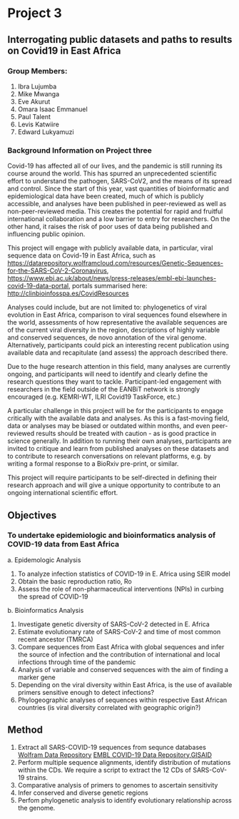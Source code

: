# Project 3
## Interrogating public datasets and paths to results on Covid19 in East Africa

### Group Members:
1. Ibra Lujumba
2. Mike Mwanga
3. Eve Akurut
4. Omara Isaac Emmanuel
5. Paul Talent
6. Levis Katwiire
7. Edward Lukyamuzi
 

### Background Information on Project three
Covid-19 has affected all of our lives, and the pandemic is still running its course around the world. This has spurred an unprecedented scientific effort to understand the pathogen, SARS-CoV2, and the means of its spread and control. Since the start of this year, vast quantities of bioinformatic and epidemiological data have been created, much of which is publicly accessible, and analyses have been published in peer-reviewed as well as non-peer-reviewed media. This creates the potential for rapid and fruitful international collaboration and a low barrier to entry for researchers. On the other hand, it raises the risk of poor uses of data being published and influencing public opinion.

This project will engage with publicly available data, in particular, viral sequence data on Covid-19 in East Africa, such as https://datarepository.wolframcloud.com/resources/Genetic-Sequences-for-the-SARS-CoV-2-Coronavirus, https://www.ebi.ac.uk/about/news/press-releases/embl-ebi-launches-covid-19-data-portal, portals summarised here: http://clinbioinfosspa.es/CovidResources

Analyses could include, but are not limited to: phylogenetics of viral evolution in East Africa, comparison to viral sequences found elsewhere in the world, assessments of how representative the available sequences are of the current viral diversity in the region, descriptions of highly variable and conserved sequences, de novo annotation of the viral genome. Alternatively, participants could pick an interesting recent publication using available data and recapitulate (and assess) the approach described there.

Due to the huge research attention in this field, many analyses are currently ongoing, and participants will need to identify and clearly define the research questions they want to tackle. Participant-led engagement with researchers in the field outside of the EANBiT network is strongly encouraged (e.g. KEMRI-WT, ILRI Covid19 TaskForce, etc.)

A particular challenge in this project will be for the participants to engage critically with the available data and analyses. As this is a fast-moving field, data or analyses may be biased or outdated within months, and even peer-reviewed results should be treated with caution - as is good practice in science generally. In addition to running their own analyses, participants are invited to critique and learn from published analyses on these datasets and to contribute to research conversations on relevant platforms, e.g. by writing a formal response to a BioRxiv pre-print, or similar.

This project will require participants to be self-directed in defining their research approach and will give a unique opportunity to contribute to an ongoing international scientific effort.

## Objectives

### To undertake epidemiologic and bioinformatics analysis of COVID-19 data from East Africa

a. Epidemologic Analysis
1. To analyze infection statistics of COVID-19 in E. Africa using SEIR model
2. Obtain the  basic reproduction ratio, Ro 
3. Assess the role of non-pharmaceutical interventions (NPIs)  in  curbing the spread of COVID-19

b. Bioinformatics Analysis

1. Investigate genetic diversity of SARS-CoV-2 detected in E. Africa 
2. Estimate evolutionary rate of SARS-CoV-2  and time of most common recent ancestor (TMRCA) 
3. Compare sequences from East Africa with global sequences and infer the source of infection and the contribution of international and local infections through time of the pandemic
4. Analysis of variable and conserved sequences with the aim of finding a marker gene
5. Depending on the viral diversity within East Africa, is the use of available primers sensitive enough to detect infections?
6. Phylogeographic analyses of sequences within respective East African countries (is viral diversity correlated with geographic origin?)


## Method
1. Extract all SARS-COVID-19 sequences from sequnce databases 
  [Wolfram Data Repository](https://datarepository.wolframcloud.com/resources/Genetic-Sequences-for-the-SARS-CoV-2-Coronavirus)
  [EMBL COVID-19 Data Repository](https://www.covid19dataportal.org/sequences?db=embl),[GISAID](https://www.gisaid.org/epiflu-applications/next-hcov-19-app/)
2. Perform multiple sequence alignments, identify distribution of mutations within the CDs. We require a script to extract the 12 CDs of SARS-CoV-19 strains.
3. Comparative analysis of primers to genomes to ascertain sensitivity
4. Infer conserved and diverse genetic regions
5. Perfom phylogenetic analysis to identify evolutionary relationship across the genome.
